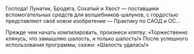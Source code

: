 Господа! Лунатик, Бродяга, Сохатый и Хвост — поставщики вспомогательных средств для волшебников-шалунов, с гордостью представляют своё новое изобретение — Практику по САОД и ОС…

Прежде чем начать компилировать, произнеси клятву: «Торжественно клянусь, что замышляю шалость, и только шалость!» После успешного использования программы, скажи: «Шалость удалась!»

